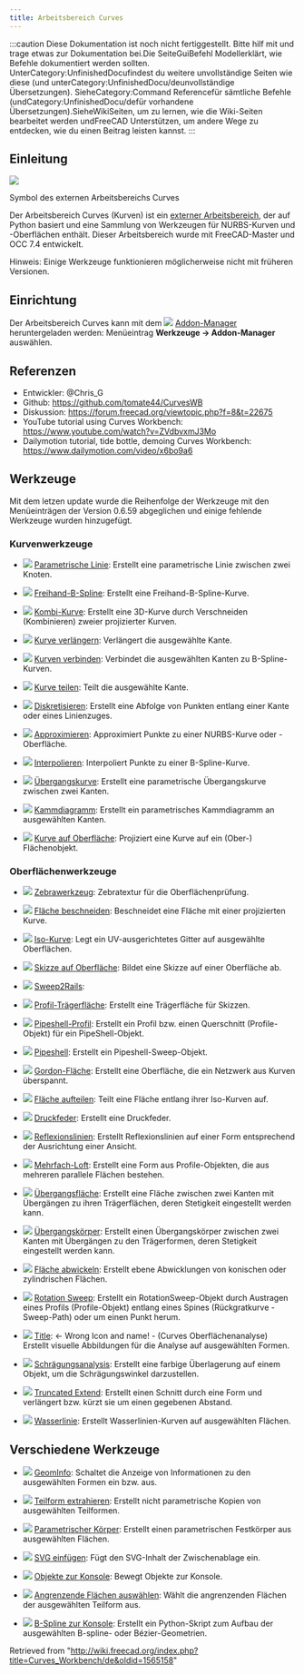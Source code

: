 ```yaml
---
title: Arbeitsbereich Curves
---
```


:::caution
Diese Dokumentation ist noch nicht fertiggestellt. Bitte hilf mit und trage etwas zur Dokumentation bei.Die SeiteGuiBefehl Modellerklärt, wie Befehle dokumentiert werden sollten. UnterCategory:UnfinishedDocufindest du weitere unvollständige Seiten wie diese (und unterCategory:UnfinishedDocu/deunvollständige Übersetzungen). SieheCategory:Command Referencefür sämtliche Befehle (undCategory:UnfinishedDocu/defür vorhandene Übersetzungen).SieheWikiSeiten, um zu lernen, wie die Wiki-Seiten bearbeitet werden undFreeCAD Unterstützen, um andere Wege zu entdecken, wie du einen Beitrag leisten kannst.
:::

## Einleitung

![](/images/Curves_workbench_icon.svg)

Symbol des externen Arbeitsbereichs Curves

Der Arbeitsbereich Curves (Kurven) ist ein [externer Arbeitsbereich](/External_workbenches/de "External workbenches/de"), der auf Python basiert und eine Sammlung von Werkzeugen für NURBS-Kurven und -Oberflächen enthält. Dieser Arbeitsbereich wurde mit FreeCAD-Master und OCC 7.4 entwickelt.

Hinweis: Einige Werkzeuge funktionieren möglicherweise nicht mit früheren Versionen.

## Einrichtung

Der Arbeitsbereich Curves kann mit dem ![](/images/Std_AddonMgr.svg) [Addon-Manager](/Std_AddonMgr/de "Std AddonMgr/de") heruntergeladen werden: Menüeintrag **Werkzeuge → Addon-Manager** auswählen.

## Referenzen

- Entwickler: @Chris_G
- Github: <https://github.com/tomate44/CurvesWB>
- Diskussion: <https://forum.freecad.org/viewtopic.php?f=8&t=22675>
- YouTube tutorial using Curves Workbench: <https://www.youtube.com/watch?v=ZVdbvxmJ3Mo>
- Dailymotion tutorial, tide bottle, demoing Curves Workbench: <https://www.dailymotion.com/video/x6bo9a6>

## Werkzeuge

Mit dem letzen update wurde die Reihenfolge der Werkzeuge mit den Menüeinträgen der Version 0.6.59 abgeglichen und einige fehlende Werkzeuge wurden hinzugefügt.

### Kurvenwerkzeuge

- ![](/images/Curves_Line.svg) [Parametrische Linie](/Curves_Line/de "Curves Line/de"): Erstellt eine parametrische Linie zwischen zwei Knoten.

- ![](/images/Curves_EditableSpline.svg) [Freihand-B-Spline](/Curves_EditableSpline/de "Curves EditableSpline/de"): Erstellt eine Freihand-B-Spline-Kurve.

- ![](/images/Curves_MixedCurve.svg) [Kombi-Kurve](/Curves_MixedCurve/de "Curves MixedCurve/de"): Erstellt eine 3D-Kurve durch Verschneiden (Kombinieren) zweier projizierter Kurven.

- ![](/images/Curves_ExtendCurve.svg) [Kurve verlängern](/Curves_ExtendCurve/de "Curves ExtendCurve/de"): Verlängert die ausgewählte Kante.

- ![](/images/Curves_JoinCurve.svg) [Kurven verbinden](/Curves_JoinCurve/de "Curves JoinCurve/de"): Verbindet die ausgewählten Kanten zu B-Spline-Kurven.

- ![](/images/Curves_SplitCurve.svg) [Kurve teilen](/Curves_SplitCurve/de "Curves SplitCurve/de"): Teilt die ausgewählte Kante.

- ![](/images/Curves_Discretize.svg) [Diskretisieren](/Curves_Discretize/de "Curves Discretize/de"): Erstellt eine Abfolge von Punkten entlang einer Kante oder eines Linienzuges.

- ![](/images/Curves_Approximate.svg) [Approximieren](/Curves_Approximate/de "Curves Approximate/de"): Approximiert Punkte zu einer NURBS-Kurve oder -Oberfläche.

- ![](/images/Curves_Interpolate.svg) [Interpolieren](/Curves_Interpolate/de "Curves Interpolate/de"): Interpoliert Punkte zu einer B-Spline-Kurve.

- ![](/images/Curves_ParametricBlendCurve.svg) [Übergangskurve](/Curves_ParametricBlendCurve/de "Curves ParametricBlendCurve/de"): Erstellt eine parametrische Übergangskurve zwischen zwei Kanten.

- ![](/images/Curves_ParametricComb.svg) [Kammdiagramm](/Curves_ParametricComb/de "Curves ParametricComb/de"): Erstellt ein parametrisches Kammdiagramm an ausgewählten Kanten.

- ![](/images/Curves_CurveOnSurface.svg) [Kurve auf Oberfläche](/Curves_CurveOnSurface/de "Curves CurveOnSurface/de"): Projiziert eine Kurve auf ein (Ober-) Flächenobjekt.

### Oberflächenwerkzeuge

- ![](/images/Curves_ZebraTool.svg) [Zebrawerkzeug](/Curves_ZebraTool/de "Curves ZebraTool/de"): Zebratextur für die Oberflächenprüfung.

- ![](/images/Curves_TrimFace.svg) [Fläche beschneiden](/Curves_TrimFace/de "Curves TrimFace/de"): Beschneidet eine Fläche mit einer projizierten Kurve.

- ![](/images/Curves_IsoCurve.svg) [Iso-Kurve](/Curves_IsoCurve/de "Curves IsoCurve/de"): Legt ein UV-ausgerichtetes Gitter auf ausgewählte Oberflächen.

- ![](/images/Curves_SketchOnSurface.svg) [Skizze auf Oberfläche](/Curves_SketchOnSurface/de "Curves SketchOnSurface/de"): Bildet eine Skizze auf einer Oberfläche ab.

- ![](/images/Curves_Sweep2Rails.svg) [Sweep2Rails](/index.php?title=Curves_Sweep2Rails/de&action=edit&redlink=1 "Curves Sweep2Rails/de (page does not exist)"):

- ![](/images/Curves_ProfileSupport.svg) [Profil-Trägerfläche](/Curves_ProfileSupport/de "Curves ProfileSupport/de"): Erstellt eine Trägerfläche für Skizzen.

- ![](/images/Curves_PipeshellProfile.svg) [Pipeshell-Profil](/index.php?title=Curves_Pipeshel/delProfile&action=edit&redlink=1 "Curves Pipeshel/delProfile (page does not exist)"): Erstellt ein Profil bzw. einen Querschnitt (Profile-Objekt) für ein PipeShell-Objekt.

- ![](/images/Curves_Pipeshell.svg) [Pipeshell](/Curves_Pipeshell/de "Curves Pipeshell/de"): Erstellt ein Pipeshell-Sweep-Objekt.

- ![](/images/Curves_GordonSurface.svg) [Gordon-Fläche](/Curves_GordonSurface/de "Curves GordonSurface/de"): Erstellt eine Oberfläche, die ein Netzwerk aus Kurven überspannt.

- ![](/images/Curves_SegmentSurface.svg) [Fläche aufteilen](/Curves_SegmentSurface/de "Curves SegmentSurface/de"): Teilt eine Fläche entlang ihrer Iso-Kurven auf.

- ![](/images/Curves_CompressionSpring.svg) [Druckfeder](/Curves_CompressionSpring/de "Curves CompressionSpring/de"): Erstellt eine Druckfeder.

- ![](/images/Curves_ReflectLines.svg) [Reflexionslinien](/Curves_ReflectLines/de "Curves ReflectLines/de"): Erstellt Reflexionslinien auf einer Form entsprechend der Ausrichtung einer Ansicht.

- ![](/images/Curves_MultiLoft.svg) [Mehrfach-Loft](/Curves_MultiLoft/de "Curves MultiLoft/de"): Erstellt eine Form aus Profile-Objekten, die aus mehreren parallele Flächen bestehen.

- ![](/images/Curves_BlendSurf2.svg) [Übergangsfläche](/Curves_BlendSurf2/de "Curves BlendSurf2/de"): Erstellt eine Fläche zwischen zwei Kanten mit Übergängen zu ihren Trägerflächen, deren Stetigkeit eingestellt werden kann.

- ![](/images/Curves_BlendSolid.svg) [Übergangskörper](/Curves_BlendSolid/de "Curves BlendSolid/de"): Erstellt einen Übergangskörper zwischen zwei Kanten mit Übergängen zu den Trägerformen, deren Stetigkeit eingestellt werden kann.

- ![](/images/Curves_FlattenFace.svg) [Fläche abwickeln](/Curves_FlattenFace/de "Curves FlattenFace/de"): Erstellt ebene Abwicklungen von konischen oder zylindrischen Flächen.

- ![](/images/Curves_RotationSweep.svg) [Rotation Sweep](/index.php?title=Curves_RotationSweep/de&action=edit&redlink=1 "Curves RotationSweep/de (page does not exist)"): Erstellt ein RotationSweep-Objekt durch Austragen eines Profils (Profile-Objekt) entlang eines Spines (Rückgratkurve - Sweep-Path) oder um einen Punkt herum.

- ![](/images/Curves_ZebraTool.svg) [Title](/index.php?title=Curves_SurfaceAnalysis/de&action=edit&redlink=1 "Curves SurfaceAnalysis/de (page does not exist)"): <- Wrong Icon and name! - (Curves Oberflächenanalyse) Erstellt visuelle Abbildungen für die Analyse auf ausgewählten Formen.

- ![](/images/Curves_DraftAnalysis.svg) [Schrägungsanalysis](/Curves_DraftAnalysis/de "Curves DraftAnalysis/de"): Erstellt eine farbige Überlagerung auf einem Objekt, um die Schrägungswinkel darzustellen.

- ![](/images/Curves_TruncateExtend.svg) [Truncated Extend](/index.php?title=Curves_TruncateExtend/de&action=edit&redlink=1 "Curves TruncateExtend/de (page does not exist)"): Erstellt einen Schnitt durch eine Form und verlängert bzw. kürzt sie um einen gegebenen Abstand.

- ![](/images/Curves_WaterlineCurves.svg) [Wasserlinie](/Curves_WaterlineCurves/de "Curves WaterlineCurves/de"): Erstellt Wasserlinien-Kurven auf ausgewählten Flächen.

## Verschiedene Werkzeuge

- ![](/images/Curves_GeomInfo.svg) [GeomInfo](/Curves_GeomInfo/de "Curves GeomInfo/de"): Schaltet die Anzeige von Informationen zu den ausgewählten Formen ein bzw. aus.

- ![](/images/Curves_ExtractSubshape.svg) [Teilform extrahieren](/index.php?title=Curves_ExtractSubshape/de&action=edit&redlink=1 "Curves ExtractSubshape/de (page does not exist)"): Erstellt nicht parametrische Kopien von ausgewählten Teilformen.

- ![](/images/Curves_ParametricSolid.svg) [Parametrischer Körper](/Curves_ParametricSolid/de "Curves ParametricSolid/de"): Erstellt einen parametrischen Festkörper aus ausgewählten Flächen.

- ![](/images/Curves_PasteSVG.svg) [SVG einfügen](/Curves_PasteSVG/de "Curves PasteSVG/de"): Fügt den SVG-Inhalt der Zwischenablage ein.

- ![](/images/Curves_ToConsole.svg) [Objekte zur Konsole](/Curves_ToConsole/de "Curves ToConsole/de"): Bewegt Objekte zur Konsole.

- ![](/images/Curves_AdjacentFaces.svg) [Angrenzende Flächen auswählen](/Curves_AdjacentFaces/de "Curves AdjacentFaces/de"): Wählt die angrenzenden Flächen der ausgewählten Teilform aus.

- ![](/images/Curves_BSplineToConsole.svg) [B-Spline zur Konsole](/Curves_BSplineToConsole/de "Curves BSplineToConsole/de"): Erstellt ein Python-Skript zum Aufbau der ausgewählten B-spline- oder Bézier-Geometrien.

Retrieved from "<http://wiki.freecad.org/index.php?title=Curves_Workbench/de&oldid=1565158>"
